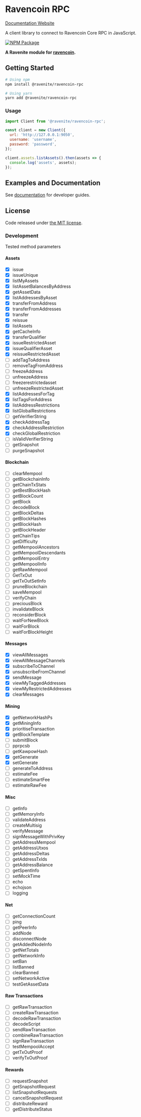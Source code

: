 # Ravencoin RPC

<a href="https://ravenites.github.io/ravencoin-rpc/Client.html" target="_blank">Documentation Website</a>

A client library to connect to Ravencoin Core RPC in JavaScript.

[![NPM Package](https://img.shields.io/npm/v/@ravenite/ravencoin-rpc.svg?style=flat-square)](https://www.npmjs.org/package/@ravenite/ravencoin-rpc)

**A Ravenite module for [ravencoin](https://github.com/RavenProject/Ravencoin).**

## Getting Started

```sh
# Using npm
npm install @ravenite/ravencoin-rpc

# Using yarn
yarn add @ravenite/ravencoin-rpc
```

### Usage

```javascript
import Client from '@ravenite/ravencoin-rpc';

const client = new Client({
  url: 'http://127.0.0.1:9050',
  username: 'username',
  password: 'password',
});

client.assets.listAssets().then(assets => {
  console.log('assets', assets);
});
```

## Examples and Documentation

See [documentation](https://ravenites.github.io/ravencoin-rpc/Client.html) for developer guides.

## License

Code released under [the MIT license](./LICENSE.md).

### Development

Tested method parameters

#### Assets

- [x] issue
- [x] issueUnique
- [x] listMyAssets
- [x] listAssetBalancesByAddress
- [x] getAssetData
- [x] listAddressesByAsset
- [x] transferFromAddress
- [x] transferFromAddresses
- [x] transfer
- [x] reissue
- [x] listAssets
- [x] getCacheInfo
- [x] transferQualifier
- [x] issueRestrictedAsset
- [x] issueQualifierAsset
- [x] reissueRestrictedAsset
- [ ] addTagToAddress
- [ ] removeTagFromAddress
- [ ] freezeAddress
- [ ] unfreezeAddress
- [ ] freezerestrictedasset
- [ ] unfreezeRestrictedAsset
- [x] listAddressesForTag
- [x] listTagsForAddress
- [x] listAddressRestrictions
- [x] listGlobalRestrictions
- [ ] getVerifierString
- [x] checkAddressTag
- [x] checkAddressRestriction
- [x] checkGlobalRestriction
- [ ] isValidVerifierString
- [ ] getSnapshot
- [ ] purgeSnapshot

#### Blockchain

- [ ] clearMempool
- [ ] getBlockchainInfo
- [ ] getChainTxStats
- [ ] getBestBlockHash
- [ ] getBlockCount
- [ ] getBlock
- [ ] decodeBlock
- [ ] getBlockDeltas
- [ ] getBlockHashes
- [ ] getBlockHash
- [ ] getBlockHeader
- [ ] getChainTips
- [ ] getDifficulty
- [ ] getMempoolAncestors
- [ ] getMempoolDescendants
- [ ] getMempoolEntry
- [ ] getMempoolInfo
- [ ] getRawMempool
- [ ] GetTxOut
- [ ] getTxOutSetInfo
- [ ] pruneBlockchain
- [ ] saveMempool
- [ ] verifyChain
- [ ] preciousBlock
- [ ] invalidateBlock
- [ ] reconsiderBlock
- [ ] waitForNewBlock
- [ ] waitForBlock
- [ ] waitForBlockHeight

#### Messages

- [x] viewAllMessages
- [x] viewAllMessageChannels
- [x] subscribeToChannel
- [x] unsubscribeFromChannel
- [x] sendMessage
- [x] viewMyTaggedAddresses
- [x] viewMyRestrictedAddresses
- [x] clearMessages

#### Mining

- [x] getNetworkHashPs
- [x] getMiningInfo
- [x] prioritiseTransaction
- [x] getBlockTemplate
- [ ] submitBlock
- [ ] pprpcsb
- [ ] getKawpowHash
- [x] getGenerate
- [x] setGenerate
- [ ] generateToAddress
- [ ] estimateFee
- [ ] estimateSmartFee
- [ ] estimateRawFee

#### Misc

- [ ] getInfo
- [ ] getMemoryInfo
- [ ] validateAddress
- [ ] createMultisig
- [ ] verifyMessage
- [ ] signMessageWithPrivKey
- [ ] getAddressMempool
- [ ] getAddressUtxos
- [ ] getAddressDeltas
- [ ] getAddressTxIds
- [ ] getAddressBalance
- [ ] getSpentInfo
- [ ] setMockTime
- [ ] echo
- [ ] echojson
- [ ] logging

#### Net

- [ ] getConnectionCount
- [ ] ping
- [ ] getPeerInfo
- [ ] addNode
- [ ] disconnectNode
- [ ] getAddedNodeInfo
- [ ] getNetTotals
- [ ] getNetworkInfo
- [ ] setBan
- [ ] listBanned
- [ ] clearBanned
- [ ] setNetworkActive
- [ ] testGetAssetData

#### Raw Transactions

- [ ] getRawTransaction
- [ ] createRawTransaction
- [ ] decodeRawTransaction
- [ ] decodeScript
- [ ] sendRawTransaction
- [ ] combineRawTransaction
- [ ] signRawTransaction
- [ ] testMempoolAccept
- [ ] getTxOutProof
- [ ] verifyTxOutProof

#### Rewards

- [ ] requestSnapshot
- [ ] getSnapshotRequest
- [ ] listSnapshotRequests
- [ ] cancelSnapshotRequest
- [ ] distributeReward
- [ ] getDistributeStatus